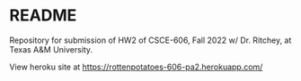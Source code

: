 # README

Repository for submission of HW2 of CSCE-606, Fall 2022 w/ Dr. Ritchey, at Texas A&M University.

View heroku site at https://rottenpotatoes-606-pa2.herokuapp.com/
